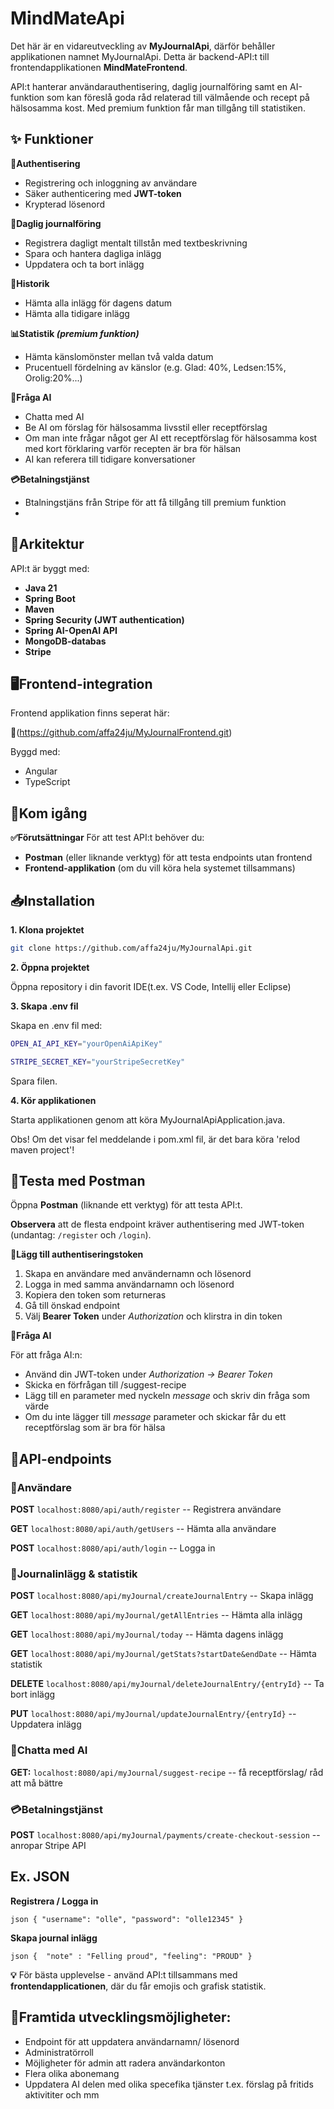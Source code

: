 # MindMateApi
Det här är en vidareutveckling av **MyJournalApi**, därför behåller applikationen namnet MyJournalApi. Detta är backend-API:t till frontendapplikationen **MindMateFrontend**.

API:t hanterar användarauthentisering, daglig journalföring samt en AI-funktion som kan föreslå goda råd relaterad till välmående och recept på hälsosamma kost. Med premium funktion får man tillgång till statistiken. 

## ✨ Funktioner
**🔐Authentisering**
- Registrering och inloggning av användare
- Säker authenticering med **JWT-token**
- Krypterad lösenord

**📔Daglig journalföring**
- Registrera dagligt mentalt tillstån med textbeskrivning
- Spara och hantera dagliga inlägg
- Uppdatera och ta bort inlägg


**📅Historik**
- Hämta alla inlägg för dagens datum
- Hämta alla tidigare inlägg

**📊Statistik *(premium funktion)***
- Hämta känslomönster mellan två valda datum
- Prucentuell fördelning av känslor (e.g. Glad: 40%, Ledsen:15%, Orolig:20%...)

**🤖Fråga AI**
- Chatta med AI
- Be AI om förslag för hälsosamma livsstil eller receptförslag
- Om man inte frågar något ger AI ett receptförslag för hälsosamma kost med kort förklaring varför recepten är bra för hälsan
- AI kan referera till tidigare konversationer

**💳Betalningstjänst**
- Btalningstjäns från Stripe för att få tillgång till premium funktion
- 
## 🧩Arkitektur
API:t är byggt med:
- **Java 21**
- **Spring Boot**
- **Maven**
- **Spring Security (JWT authentication)**
- **Spring AI-OpenAI API**
- **MongoDB-databas**
- **Stripe**

## 🖥️Frontend-integration
Frontend applikation finns seperat här:

  🔗(https://github.com/affa24ju/MyJournalFrontend.git) 

Byggd med:

- Angular
- TypeScript

## 🚀Kom igång
**✅Förutsättningar**
För att test API:t behöver du:
- **Postman** (eller liknande verktyg) för att testa endpoints utan frontend
- **Frontend-applikation** (om du vill köra hela systemet tillsammans)

## 📥Installation
**1. Klona projektet**
```bash
git clone https://github.com/affa24ju/MyJournalApi.git
```
**2. Öppna projektet**

Öppna repository i din favorit IDE(t.ex. VS Code, Intellij eller Eclipse)

**3. Skapa .env fil**

Skapa en .env fil med:

```bash
OPEN_AI_API_KEY="yourOpenAiApiKey"

STRIPE_SECRET_KEY="yourStripeSecretKey"
```

Spara filen.

**4. Kör applikationen**

Starta applikationen genom att köra MyJournalApiApplication.java.

Obs! Om det visar fel meddelande i pom.xml fil, är det bara köra 'relod maven project'!

## 🧪Testa med Postman
Öppna **Postman** (liknande ett verktyg) för att testa API:t.

**Observera** att de flesta endpoint kräver authentisering med JWT-token (undantag: `/register` och `/login`).

**🔑Lägg till authentiseringstoken**
1. Skapa en användare med användernamn och lösenord 
2. Logga in med samma användarnamn och lösenord 
3. Kopiera den token som returneras
4. Gå till önskad endpoint
5. Välj **Bearer Token** under *Authorization* och klirstra in din token

**💬Fråga AI**

För att fråga AI:n:
- Använd din JWT-token under *Authorization → Bearer Token*
- Skicka en förfrågan till /suggest-recipe
- Lägg till en parameter med nyckeln *message* och skriv din fråga som värde
- Om du inte lägger till *message* parameter och skickar får du ett receptförslag som är bra för hälsa

## 🔗API-endpoints

### 👤Användare

**POST** `localhost:8080/api/auth/register` -- Registrera användare

**GET** `localhost:8080/api/auth/getUsers` -- Hämta alla användare

**POST** `localhost:8080/api/auth/login` -- Logga in

### 📔Journalinlägg & statistik

**POST** `localhost:8080/api/myJournal/createJournalEntry` -- Skapa inlägg

**GET** `localhost:8080/api/myJournal/getAllEntries` -- Hämta alla inlägg

**GET** `localhost:8080/api/myJournal/today` -- Hämta dagens inlägg

**GET** `localhost:8080/api/myJournal/getStats?startDate&endDate` -- Hämta statistik

**DELETE** `localhost:8080/api/myJournal/deleteJournalEntry/{entryId}` -- Ta bort inlägg

**PUT** `localhost:8080/api/myJournal/updateJournalEntry/{entryId}` -- Uppdatera inlägg

### 🤖Chatta med AI

**GET:** `localhost:8080/api/myJournal/suggest-recipe` -- få receptförslag/ råd att må bättre

### 💳Betalningstjänst

**POST** `localhost:8080/api/myJournal/payments/create-checkout-session` -- anropar Stripe API

## Ex. JSON
**Registrera / Logga in**

`json { "username": "olle", "password": "olle12345" } `

**Skapa journal inlägg**

`json { 
  "note" : "Felling proud",
   "feeling": "PROUD"
} `

**💡** För bästa upplevelse - använd API:t tillsammans med  **frontendapplicationen**,  där du får emojis och grafisk statistik.  

## 🔮Framtida utvecklingsmöjligheter:
- Endpoint för att uppdatera användarnamn/ lösenord
- Administratörroll
- Möjligheter för admin att radera användarkonton
- Flera olika abonemang
- Uppdatera AI delen med olika specefika tjänster t.ex. förslag på fritids aktivititer och mm

